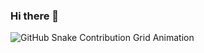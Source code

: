 ### Hi there 👋

![GitHub Snake Contribution Grid Animation](https://raw.githubusercontent.com/victorgabrieldsr/victorgabrieldsr/output/github-contribution-grid-snake-dark.svg)

<!--
**Victorgabrieldsr/Victorgabrieldsr** is a ✨ _special_ ✨ repository because its `README.md` (this file) appears on your GitHub profile.

Here are some ideas to get you started:

- 🔭 I’m currently working on ...
- 🌱 I’m currently learning ...
- 👯 I’m looking to collaborate on ...
- 🤔 I’m looking for help with ...
- 💬 Ask me about ...
- 📫 How to reach me: ...
- 😄 Pronouns: ...
- ⚡ Fun fact: ...
-->
